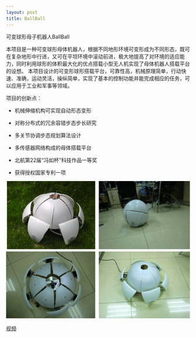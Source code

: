 ```yaml
---
layout: post
title: BallBall 
---
```


可变球形母子机器人BallBall

本项目是一种可变球形母体机器人，根据不同地形环境可变形成为不同形态，既可在复杂地形中行进，又可在平坦环境中滚动前进，极大地提高了对环境的适应能力，同时利用球形的体积最大化的优点搭载小型无人机实现了母体机器人搭载平台的设想。
本项目设计的可变形球形搭载平台，可靠性高，机械原理简单，行动快速、准确，运动灵活，操纵简单，实现了基本的控制功能并能完成相应的任务，可以应用于工业和军事等领域。

项目的创新点：
* 机械伸缩机构可实现自动形态变形
* 对称分布式的冗余容错步态步长研究
* 多关节协调步态规划算法设计
* 多传感器网络构成的母体搭载平台


* 北航第22届“冯如杯”科技作品一等奖
* 获得授权国家专利一项 
 
![“图片描述”](/images/ballball.png)

 

[视频](https://v.youku.com/v_show/id_XNjA4MTgwNzg0.html?spm=a2h0k.11417342.soresults.dtitle) 